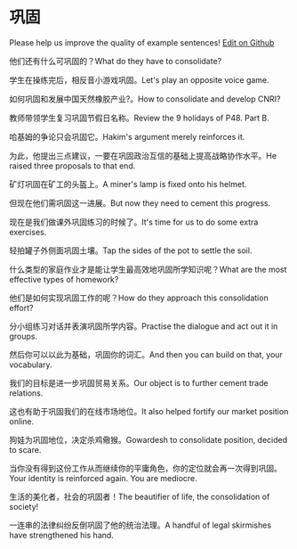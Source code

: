 # 巩固

Please help us improve the quality of example sentences! [Edit on Github](https://github.com/jiyushe/jiyu-example-sentence-source/blob/main/chinese/gonggu.md)

<p><span class="chinese">他们还有什么可巩固的？</span><span class="english">What do they have to consolidate?</span></p>

<p><span class="chinese">学生在操练完后，相反音小游戏巩固。</span><span class="english">Let's play an opposite voice game.</span></p>

<p><span class="chinese">如何巩固和发展中国天然橡胶产业?。</span><span class="english">How to consolidate and develop CNRI?</span></p>

<p><span class="chinese">教师带领学生复习巩固节假日名称。</span><span class="english">Review the 9 holidays of P48. Part B.</span></p>

<p><span class="chinese">哈基姆的争论只会巩固它。</span><span class="english">Hakim's argument merely reinforces it.</span></p>

<p><span class="chinese">为此，他提出三点建议，一要在巩固政治互信的基础上提高战略协作水平。</span><span class="english">He raised three proposals to that end.</span></p>

<p><span class="chinese">矿灯巩固在矿工的头盔上。</span><span class="english">A miner's lamp is fixed onto his helmet.</span></p>

<p><span class="chinese">但现在他们需巩固这一进展。</span><span class="english">But now they need to cement this progress.</span></p>

<p><span class="chinese">现在是我们做课外巩固练习的时候了。</span><span class="english">It's time for us to do some extra exercises.</span></p>

<p><span class="chinese">轻拍罐子外侧面巩固土壤。</span><span class="english">Tap the sides of the pot to settle the soil.</span></p>

<p><span class="chinese">什么类型的家庭作业才是能让学生最高效地巩固所学知识呢？</span><span class="english">What are the most effective types of homework?</span></p>

<p><span class="chinese">他们是如何实现巩固工作的呢？</span><span class="english">How do they approach this consolidation effort?</span></p>

<p><span class="chinese">分小组练习对话并表演巩固所学内容。</span><span class="english">Practise the dialogue and act out it in groups.</span></p>

<p><span class="chinese">然后你可以以此为基础，巩固你的词汇。</span><span class="english">And then you can build on that, your vocabulary.</span></p>

<p><span class="chinese">我们的目标是进一步巩固贸易关系。</span><span class="english">Our object is to further cement trade relations.</span></p>

<p><span class="chinese">这也有助于巩固我们的在线市场地位。</span><span class="english">It also helped fortify our market position online.</span></p>

<p><span class="chinese">狗娃为巩固地位，决定杀鸡儆猴。</span><span class="english">Gowardesh to consolidate position, decided to scare.</span></p>

<p><span class="chinese">当你没有得到这份工作从而继续你的平庸角色，你的定位就会再一次得到巩固。</span><span class="english">Your identity is reinforced again. You are mediocre.</span></p>

<p><span class="chinese">生活的美化者，社会的巩固者！</span><span class="english">The beautifier of life, the consolidation of society!</span></p>

<p><span class="chinese">一连串的法律纠纷反倒巩固了他的统治法理。</span><span class="english">A handful of legal skirmishes have strengthened his hand.</span></p>

